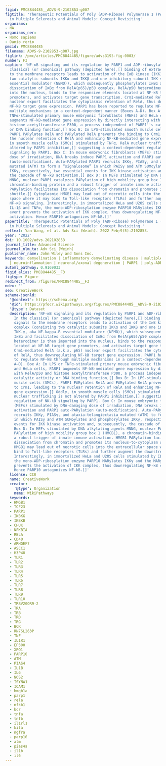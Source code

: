 ```yaml
---
figid: PMC8844485__ADVS-9-2102853-g007
figtitle: 'Therapeutic Potentials of Poly (ADP‐Ribose) Polymerase 1 (PARP1) Inhibition
  in Multiple Sclerosis and Animal Models: Concept Revisiting'
organisms:
- NA
organisms_ner:
- Homo sapiens
- Danio rerio
pmcid: PMC8844485
filename: ADVS-9-2102853-g007.jpg
figlink: /pmc/articles/PMC8844485/figure/advs3195-fig-0003/
number: F3
caption: 'NF‐κB signaling and its regulation by PARP1 and ADP‐ribosylation. In the
  classical (or canonical) pathway (depicted here),[] binding of extracellular signals
  to the membrane receptors leads to activation of the IκB kinase (IKK) complex (consisting
  two catalytic subunits IKKα and IKKβ and one inhibitory subunit IKK‐γ, aka NF‐kappa‐B
  essential modulator (NEMO)), which subsequently phosphorylates IκBα and facilitates
  dissociation of IκBα from RelA(p65)/p50 complex. RelA/p50 heterodimer is then imported
  into the nucleus, binds to the responsive elements located at NF‐kB target gene
  promoters, and activates target gene transcription. Crm1‐mediated RelA (a.k.a. p65)
  nuclear export facilitates the cytoplasmic retention of RelA, thus downregulating
  NF‐kB target gene expression. PARP1 has been reported to regulate NF‐kB through
  multiple mechanisms in a context‐dependent manner (Boxes A–D). Box A: In LPS or
  TNFα‐stimulated primary mouse embryonic fibroblasts (MEFs) and HeLa cells, PARP1
  augments NF‐kB‐mediated gene expression by directly interacting with RelA/p50 and
  histone acetyltransferase P300, a process independent of PARP1''s catalytic activity
  or DNA binding function,[] Box B: In LPS‐stimulated smooth muscle cells (SMCs),
  PARP1 PARylates RelA and PARylated RelA prevents the binding to Crm1, leading to
  the nuclear retention of RelA and enhancing NF‐kB‐mediated gene expression.[] Oddly,
  in smooth muscle cells (SMCs) stimulated by TNFα, RelA nuclear trafficking is not
  altered by PARP1 inhibition,[] suggesting a context‐dependent regulation of NK‐kB
  signaling by PARP1. Box C: In mouse embryonic fibroblasts (MEFs) stimulated by DNA‐damaging
  dose of irradiation, DNA breaks induce PARP1 activation and PARP1 auto‐PARylation
  (auto‐modification). Auto‐PARylated PARP1 recruits IKKγ, PIASγ, and ataxia‐telangiectasia
  mutated (ATM) to form a “signalosome” in which PAISγ and ATM SUMoylates and phosphorylates
  IKKγ, respectively, two essential events for IKK kinase activation and, subsequently,
  the cascade of NF‐kB activation.[] Box D: In MEFs stimulated by DNA alkylating agents
  MNNG, nuclear PARP1 catalyzes PARylation of high mobility group box 1 (HMGB1), a
  chromatin‐binding protein and a robust trigger of innate immune activation. HMGB1
  PARylation facilitates its dissociation from chromatin and promotes its nucleus‐to‐cytoplasm
  shuttle.[] Cytoplasmic HMGB1 may lead out of necrotic cells into the extracellular
  space where it may bind to Toll‐like receptors (TLRs) and further augment the downstream
  NF‐κB signaling. Interestingly, in immortalized HeLa and U2OS cells stimulated by
  IL‐1β and TNFα, the mono‐ADP‐ribosylation enzyme PARP10 MARylates IKKγ and the MARylation
  event prevents the activation of IKK complex, thus downregulating NF‐kB cascade
  activation. Hence PARP10 antagonizes NF‐kB.[]'
papertitle: 'Therapeutic Potentials of Poly (ADP‐Ribose) Polymerase 1 (PARP1) Inhibition
  in Multiple Sclerosis and Animal Models: Concept Revisiting.'
reftext: Yan Wang, et al. Adv Sci (Weinh). 2022 Feb;9(5):2102853.
year: '2022'
doi: 10.1002/advs.202102853
journal_title: Advanced Science
journal_nlm_ta: Adv Sci (Weinh)
publisher_name: John Wiley and Sons Inc.
keywords: demyelination | inflammatory demyelinating disease | multiple sclerosis
  | neuroinflammation | neuronal/axonal degeneration | PARP1 | poly‐ADP ribosylation
automl_pathway: 0.9169033
figid_alias: PMC8844485__F3
figtype: Figure
redirect_from: /figures/PMC8844485__F3
ndex: ''
seo: CreativeWork
schema-jsonld:
  '@context': https://schema.org/
  '@id': https://pfocr.wikipathways.org/figures/PMC8844485__ADVS-9-2102853-g007.html
  '@type': Dataset
  description: 'NF‐κB signaling and its regulation by PARP1 and ADP‐ribosylation.
    In the classical (or canonical) pathway (depicted here),[] binding of extracellular
    signals to the membrane receptors leads to activation of the IκB kinase (IKK)
    complex (consisting two catalytic subunits IKKα and IKKβ and one inhibitory subunit
    IKK‐γ, aka NF‐kappa‐B essential modulator (NEMO)), which subsequently phosphorylates
    IκBα and facilitates dissociation of IκBα from RelA(p65)/p50 complex. RelA/p50
    heterodimer is then imported into the nucleus, binds to the responsive elements
    located at NF‐kB target gene promoters, and activates target gene transcription.
    Crm1‐mediated RelA (a.k.a. p65) nuclear export facilitates the cytoplasmic retention
    of RelA, thus downregulating NF‐kB target gene expression. PARP1 has been reported
    to regulate NF‐kB through multiple mechanisms in a context‐dependent manner (Boxes
    A–D). Box A: In LPS or TNFα‐stimulated primary mouse embryonic fibroblasts (MEFs)
    and HeLa cells, PARP1 augments NF‐kB‐mediated gene expression by directly interacting
    with RelA/p50 and histone acetyltransferase P300, a process independent of PARP1''s
    catalytic activity or DNA binding function,[] Box B: In LPS‐stimulated smooth
    muscle cells (SMCs), PARP1 PARylates RelA and PARylated RelA prevents the binding
    to Crm1, leading to the nuclear retention of RelA and enhancing NF‐kB‐mediated
    gene expression.[] Oddly, in smooth muscle cells (SMCs) stimulated by TNFα, RelA
    nuclear trafficking is not altered by PARP1 inhibition,[] suggesting a context‐dependent
    regulation of NK‐kB signaling by PARP1. Box C: In mouse embryonic fibroblasts
    (MEFs) stimulated by DNA‐damaging dose of irradiation, DNA breaks induce PARP1
    activation and PARP1 auto‐PARylation (auto‐modification). Auto‐PARylated PARP1
    recruits IKKγ, PIASγ, and ataxia‐telangiectasia mutated (ATM) to form a “signalosome”
    in which PAISγ and ATM SUMoylates and phosphorylates IKKγ, respectively, two essential
    events for IKK kinase activation and, subsequently, the cascade of NF‐kB activation.[]
    Box D: In MEFs stimulated by DNA alkylating agents MNNG, nuclear PARP1 catalyzes
    PARylation of high mobility group box 1 (HMGB1), a chromatin‐binding protein and
    a robust trigger of innate immune activation. HMGB1 PARylation facilitates its
    dissociation from chromatin and promotes its nucleus‐to‐cytoplasm shuttle.[] Cytoplasmic
    HMGB1 may lead out of necrotic cells into the extracellular space where it may
    bind to Toll‐like receptors (TLRs) and further augment the downstream NF‐κB signaling.
    Interestingly, in immortalized HeLa and U2OS cells stimulated by IL‐1β and TNFα,
    the mono‐ADP‐ribosylation enzyme PARP10 MARylates IKKγ and the MARylation event
    prevents the activation of IKK complex, thus downregulating NF‐kB cascade activation.
    Hence PARP10 antagonizes NF‐kB.[]'
  license: CC0
  name: CreativeWork
  creator:
    '@type': Organization
    name: WikiPathways
  keywords:
  - HMGB1
  - TCF23
  - PARP1
  - IKBKG
  - IKBKB
  - CHUK
  - NFKBIA
  - RELA
  - CD40
  - ARHGEF7
  - ASCC1
  - H3P40
  - TLR1
  - TLR2
  - TLR3
  - TLR4
  - TLR5
  - TLR6
  - TLR7
  - TLR8
  - TLR9
  - TLR10
  - TRBV20OR9-2
  - TRA
  - TRB
  - TRD
  - TRG
  - BCR
  - RN7SL263P
  - TNF
  - IL1R1
  - EP300
  - XPO1
  - PARP10
  - ATM
  - PIAS4
  - IL1B
  - IL6
  - NOS2
  - ISYNA1
  - ICAM1
  - hmgb1a
  - parp1
  - rela
  - nfkb1
  - bcr
  - tnfa
  - tnfb
  - il1rl1
  - kita
  - ngfra
  - parp10
  - atm
  - pias4a
  - il1b
  - il6
---
```

